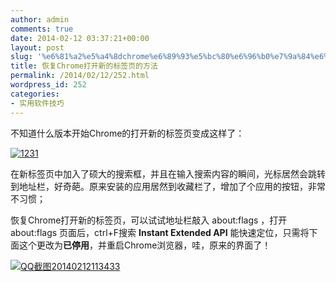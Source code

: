 ```yaml
---
author: admin
comments: true
date: 2014-02-12 03:37:21+00:00
layout: post
slug: '%e6%81%a2%e5%a4%8dchrome%e6%89%93%e5%bc%80%e6%96%b0%e7%9a%84%e6%a0%87%e7%ad%be%e9%a1%b5%e7%9a%84%e6%96%b9%e6%b3%95'
title: 恢复Chrome打开新的标签页的方法
permalink: /2014/02/12/252.html
wordpress_id: 252
categories:
- 实用软件技巧
---
```


不知道什么版本开始Chrome的打开新的标签页变成这样了：



[![1231](http://css88.b0.upaiyun.com/wp_res/2013/10/1231.png)](http://css88.b0.upaiyun.com/wp_res/2013/10/1231.png)

在新标签页中加入了硕大的搜索框，并且在输入搜索内容的瞬间，光标居然会跳转到地址栏，好奇葩。原来安装的应用居然到收藏栏了，增加了个应用的按钮，非常不习惯；

恢复Chrome打开新的标签页，可以试试地址栏敲入 about:flags ，打开 about:flags 页面后，ctrl+F搜索 **Instant Extended API** 能快速定位，只需将下面这个更改为**已停用**，并重启Chrome浏览器，哇，原来的界面了！

[![QQ截图20140212113433](http://akmumu-wordpress.stor.sinaapp.com/uploads/2014/02/QQ截图20140212113433.png)](http://akmumu-wordpress.stor.sinaapp.com/uploads/2014/02/QQ截图20140212113433.png)
